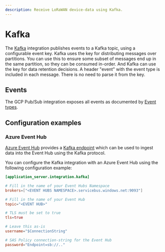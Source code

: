 ```yaml
---
description: Receive LoRaWAN device-data using Kafka.
---
```


# Kafka

The [Kafka](https://kafka.apache.org/) integration publishes events to a Kafka
topic, using a configurable event key. Kafka uses the key for distributing
messages over partitions. You can use this to ensure some subset of messages
end up in the same partition, so they can be consumed in-order. And Kafka
can use the key for data retention decisions.  A header "event" with the
event type is included in each message. There is no need to parse it from
the key.

## Events

The GCP Pub/Sub integration exposes all events as documented by [Event types](events.md).

## Configuration examples

### Azure Event Hub

[Azure Event Hub](https://docs.microsoft.com/en-us/azure/event-hubs/event-hubs-about)
provides a [Kafka endpoint](https://docs.microsoft.com/en-us/azure/event-hubs/event-hubs-for-kafka-ecosystem-overview)
which can be used to ingest data into the Event Hub using the Kafka protocol.

You can configure the Kafka integration with an Azure Event Hub using the
following configuration example:

```toml
[application_server.integration.kafka]

# Fill in the name of your Event Hubs Namespace
brokers=["<EVENT HUBS NAMESPACE>.servicebus.windows.net:9093"]

# Fill in the name of your Event Hub
topic="<EVENT HUB>"

# TLS must be set to true
tls=true

# Leave this as-is
username="$ConnectionString"

# SAS Policy connection-string for the Event Hub
password="Endpoint=sb://.."
```
